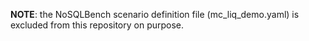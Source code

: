 **NOTE**: the NoSQLBench scenario definition file (mc_liq_demo.yaml) is excluded from this repository on purpose.  